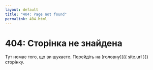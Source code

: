 ```yaml
---
layout: default
title: "404: Page not found"
permalink: 404.html
---
```


# 404: Сторінка не знайдена

Тут немає того, що ви шукаєте. Перейдіть на [головну]({{ site.url }}) сторінку.
